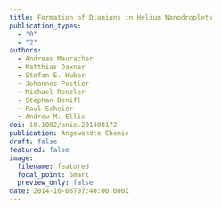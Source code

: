 ```yaml
---
title: Formation of Dianions in Helium Nanodroplets
publication_types:
  - "0"
  - "2"
authors:
  - Andreas Mauracher
  - Matthias Daxner
  - Stefan E. Huber
  - Johannes Postler
  - Michael Renzler
  - Stephan Denifl
  - Paul Scheier
  - Andrew M. Ellis
doi: 10.1002/anie.201408172
publication: Angewandte Chemie
draft: false
featured: false
image:
  filename: featured
  focal_point: Smart
  preview_only: false
date: 2014-10-08T07:40:00.000Z
---
```

